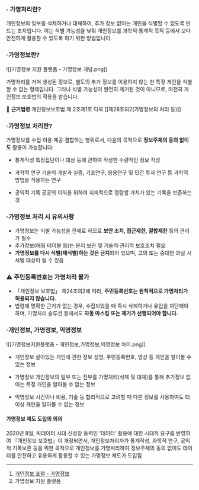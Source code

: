 
### ▫️ 가명처리란?
개인정보의 일부를 삭제하거나 대체하여, 추가 정보 없이는 개인을 식별할 수 없도록 만드는 조치입니다. 이는 식별 가능성을 낮춰 개인정보를 과학적·통계적 목적 등에서 보다 안전하게 활용할 수 있도록 하기 위한 방법입니다.

### ▫️가명정보란?

![[가명정보 지원 플랫폼 - 가명정보 개념.png]]

가명처리를 거쳐 생성된 정보로, 별도의 추가 정보를 이용하지 않는 한 특정 개인을 식별할 수 없는 형태입니다. 그러나 식별 가능성이 완전히 제거된 것이 아니므로, 여전히 개인정보 보호법의 적용을 받습니다.

 📖 **근거법령**
개인정보보호법 제 2조제1호 다목
[[제28조의2(가명정보의 처리 등)]]

### ▫️가명정보 처리란?

가명정보를 수집·이용·제공·결합하는 행위로서, 다음의 목적으로 **정보주체의 동의 없이도** 활용이 가능합니다:


- 통계작성 
	특정집단이나 대상 등에 관하여 작성한 수량적인 정보 작성

- 과학적 연구 
	기술의 개발과 실증, 기초연구, 응용연구 및 민간 투자 연구 등 과학적 방법을 적용하는 연구

- 공익적 기록 
	공공의 이익을 위하여 지속적으로 열람할 가치가 있는 기록을 보존하는 것

### ▫️가명정보 처리 시 유의사항

- 가명정보는 식별 가능성을 전제로 하므로 **보안 조치, 접근제한, 결합제한** 등의 관리가 필수
- 추가정보(매핑 테이블 등)는 분리 보관 및 기술적·관리적 보호조치 필요
- **가명정보를 다시 식별(재식별)하는 것은 금지**되어 있으며, 고의 또는 중대한 과실 시 처벌 대상이 될 수 있음


### ⚠️ 주민등록번호는 가명처리 불가

- 「개인정보 보호법」 제24조의2에 따라, **주민등록번호는 원칙적으로 가명처리가 허용되지 않습니다.**
- 법령에 명확한 근거가 없는 경우, 수집되었을 때 즉시 삭제하거나 유입을 차단해야 하며, 가명처리 솔루션 등에서도 **자동 마스킹 또는 제거가 선행되어야 합니다.**

### ▫️개인정보, 가명정보, 익명정보

![[가명정보지원플랫폼 - 개인정보,가명정보,익명정보 차이.png]]


- 개인정보
	살아있는 개인에 관한 정보
	성명, 주민등록번호, 영상 등 개인을 알아볼 수 있는 정보

- 가명정보
	개인정보의 일부 또는 전부를 가명처리(삭제 및 대체)를 통해 추가정보 없이는 특정 개인을 알아볼 수 없는 정보

- 익명정보
	시간이나 비용, 기술 등 합리적으로 고려할 때 다른 정보를 사용하여도 더 이상 개인을 알아볼 수 없는 정보





#### 가명정보 제도 도입의 의의

2020년 8월, 빅데이터 시대 신성장 동력인 ‘데이터’ 활용에 대한 시대적 요구를 반영하여 『개인정보 보호법』이 개정되면서, 개인정보처리자가 통계작성, 과학적 연구, 공익적 기록보존 등을 위한 목적으로 개인정보를 가명처리하여 정보주체의 동의 없이도 데이터를 안전하고 유용하게 활용할 수 있는 가명정보 제도가 도입됨





---

1) [개인정보 포털 - 가명정보](https://www.privacy.go.kr/front/contents/cntntsView.do?contsNo=14)
2) 가명정보 지원 플랫폼 